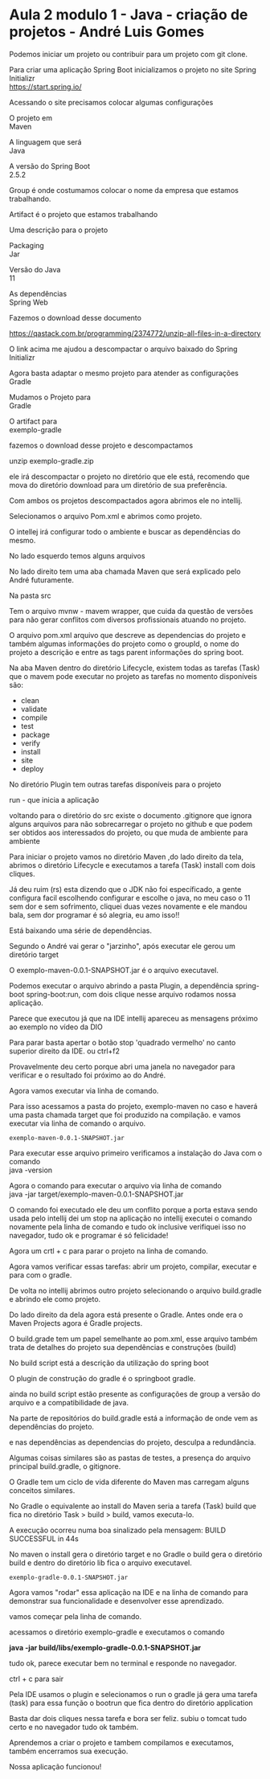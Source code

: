 # Aula 2 modulo 1 - Java - criação de projetos - André Luis Gomes 

Podemos iniciar um projeto ou contribuir para um projeto com git clone.

Para criar uma aplicação Spring Boot inicializamos o projeto no site Spring Initializr   
https://start.spring.io/ 

Acessando o site precisamos colocar algumas configurações 

O projeto em    
Maven

A linguagem que será   
Java

A versão do Spring Boot   
2.5.2

Group é onde costumamos colocar o nome da empresa que estamos trabalhando.

Artifact é o projeto que estamos trabalhando

Uma descrição para o projeto

Packaging   
Jar

Versão do Java   
11 

As dependências   
Spring Web  

Fazemos o download desse documento

https://qastack.com.br/programming/2374772/unzip-all-files-in-a-directory

O link acima me ajudou a descompactar o arquivo baixado do Spring Initializr

Agora basta adaptar o mesmo projeto para atender as configurações Gradle 

Mudamos o Projeto para   
Gradle  

O artifact para   
exemplo-gradle

fazemos o download desse projeto e descompactamos 

unzip exemplo-gradle.zip 

ele irá descompactar o projeto no diretório que ele está, recomendo que mova do diretório download para um diretório de sua preferência.

Com ambos os projetos descompactados agora abrimos ele no intellij.

Selecionamos o arquivo Pom.xml e abrimos como projeto. 

O intellej irá configurar todo o ambiente e buscar as dependências do mesmo.

No lado esquerdo temos alguns arquivos

No lado direito tem uma aba chamada Maven que será explicado pelo André futuramente.

Na pasta src 

Tem o arquivo mvnw - mavem wrapper, que cuida da questão de versões para não gerar conflitos com diversos profissionais atuando no projeto.

O arquivo pom.xml arquivo que descreve as dependencias do projeto e também algumas informações do projeto como o groupId, o nome do projeto 
a descrição e entre as tags parent informações do spring boot.

Na aba Maven dentro do diretório Lifecycle, existem todas as tarefas (Task) que o mavem pode executar no projeto as tarefas no momento 
disponíveis são:   
* clean   
* validate   
* compile   
* test   
* package   
* verify   
* install   
* site   
* deploy   

No diretório Plugin tem outras tarefas disponíveis para o projeto 

run - que inicia a aplicação 

voltando para o diretório do src existe o documento .gitignore que ignora alguns arquivos para não sobrecarregar o projeto no github e 
que podem ser obtidos aos interessados do projeto, ou que muda de ambiente para ambiente

Para iniciar o projeto vamos no diretório Maven ,do lado direito da tela, abrimos o diretório Lifecycle e executamos a tarefa (Task) 
install com dois cliques.

Já deu ruim (rs) esta dizendo que o JDK não foi específicado, a gente configura facil escolhendo configurar e escolhe o java, no meu caso 
o 11 sem dor e sem sofrimento, cliquei duas vezes novamente e ele mandou bala, sem dor programar é só alegria, eu amo isso!!

Está baixando uma série de dependências.

Segundo o André vai gerar o "jarzinho", após executar ele gerou um diretório target

O exemplo-maven-0.0.1-SNAPSHOT.jar é o arquivo executavel.

Podemos executar o arquivo abrindo a pasta Plugin, a dependência spring-boot spring-boot:run, com dois clique nesse arquivo rodamos nossa 
aplicação.

Parece que executou já que na IDE intellij apareceu as mensagens próximo ao exemplo no vídeo da DIO 

Para parar basta apertar o botão stop 'quadrado vermelho' no canto superior direito da IDE. ou ctrl+f2

Provavelmente deu certo porque abri uma janela no navegador para verificar e o resultado foi próximo ao do André.

Agora vamos executar via linha de comando.

Para isso acessamos a pasta do projeto, exemplo-maven no caso e haverá uma pasta chamada target que foi produzido na compilação. e vamos 
executar via linha de comando o arquivo.

`exemplo-maven-0.0.1-SNAPSHOT.jar` 

Para executar esse arquivo primeiro verificamos a instalação do Java com o comando   
java -version 

Agora o comando para executar o arquivo via linha de comando   
java -jar target/exemplo-maven-0.0.1-SNAPSHOT.jar

O comando foi executado ele deu um conflito porque a porta estava sendo usada pelo intellij dei um stop na aplicação no intellij executei o 
comando novamente pela linha de comando e tudo ok inclusive verifiquei isso no navegador, tudo ok e programar é só felicidade!

Agora um crtl + c para parar o projeto na linha de comando. 

Agora vamos verificar essas tarefas: abrir um projeto, compilar, executar e para com o gradle.

De volta no intellij abrimos outro projeto selecionando o arquivo build.gradle e abrindo ele como projeto.

Do lado direito da dela agora está presente o Gradle. Antes onde era o Maven Projects agora é Gradle projects. 

O build.grade tem um papel semelhante ao pom.xml, esse arquivo também trata de detalhes do projeto sua dependências e construções (build) 

No build script está a descrição da utilização do spring boot

O plugin de construção do gradle é o springboot gradle.

ainda no build script estão presente as configurações de group a versão do arquivo e a compatibilidade de java.

Na parte de repositórios do build.gradle está a informação de onde vem as dependências do projeto.

e nas dependências as dependencias do projeto, desculpa a redundância.

Algumas coisas similares são as pastas de testes, a presença do arquivo principal build.gradle, o gitignore.

O Gradle tem um ciclo de vida diferente do Maven mas carregam alguns conceitos similares. 

No Gradle o equivalente ao install do Maven seria a tarefa (Task) build que fica no diretório Task > build > build, vamos executa-lo.

A execução ocorreu numa boa sinalizado pela mensagem: BUILD SUCCESSFUL in 44s

No maven o install gera o diretório target e no Gradle o build gera o diretório build e dentro do diretório lib fica o arquivo executavel.

`exemplo-gradle-0.0.1-SNAPSHOT.jar` 

Agora vamos "rodar" essa aplicação na IDE e na linha de comando para demonstrar sua funcionalidade e desenvolver esse aprendizado.

vamos começar pela linha de comando.

acessamos o diretório exemplo-gradle e executamos o comando 

**java -jar build/libs/exemplo-gradle-0.0.1-SNAPSHOT.jar**

tudo ok, parece executar bem no terminal e responde no navegador.

ctrl + c para sair 

Pela IDE usamos o plugin e selecionamos o run o gradle já gera uma tarefa (task) para essa função o bootrun que fica dentro do diretório 
application

Basta dar dois cliques nessa tarefa e bora ser feliz. subiu o tomcat tudo certo e no navegador tudo ok também.

Aprendemos a criar o projeto e tambem compilamos e executamos, também encerramos sua execução.

Nossa aplicação funcionou!


















